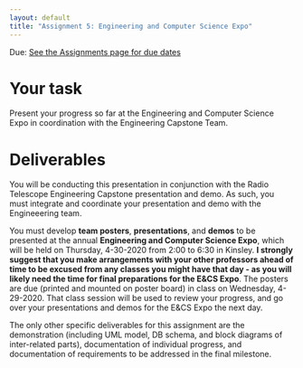 ```yaml
---
layout: default
title: "Assignment 5: Engineering and Computer Science Expo"
---
```


Due: [See the Assignments page for due dates](../assign/index.html)

# Your task
Present your progress so far at the Engineering and Computer Science Expo in coordination with the Engineering Capstone Team.


# Deliverables
You will be conducting this presentation in conjunction with the Radio Telescope Engineering Capstone presentation and demo.  As such, you must integrate and coordinate your presentation and demo with the Engineeering team.

You must develop **team posters**, **presentations**, and **demos** to be presented at the annual **Engineering and Computer Science Expo**, which will be held on Thursday, 4-30-2020 from 2:00 to 6:30 in Kinsley.  **I strongly suggest that you make arrangements with your other professors ahead of time to be excused from any classes you might have that day - as you will likely need the time for final preparations for the E&CS Expo**.  The posters are due (printed and mounted on poster board) in class on Wednesday, 4-29-2020.  That class session will be used to review your progress, and go over your presentations and demos for the E&CS Expo the next day.

The only other specific deliverables for this assignment are the demonstration (including UML model, DB schema, and block diagrams of inter-related parts), documentation of individual progress, and documentation of requirements to be addressed in the final milestone.

<!-- vim:set wrap: -->
<!-- vim:set linebreak: -->
<!-- vim:set nolist: -->
